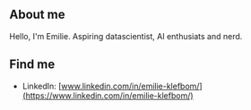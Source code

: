 ## About me
Hello, I'm Emilie. Aspiring datascientist, AI enthusiats and nerd. 

## Find me
- LinkedIn: [www.linkedin.com/in/emilie-klefbom/](https://www.linkedin.com/in/emilie-klefbom/)

